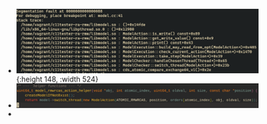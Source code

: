 - ![image.png](../assets/image_1704145118922_0.png){:height 148, :width 524}
- ![image.png](../assets/image_1704145169086_0.png)
-